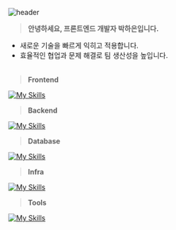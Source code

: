 ![header](https://capsule-render.vercel.app/api?type=waving&color=488dfb&text=Welcome%20to%20Haeun's%20GitHub&fontColor=fefefe&fontSize=40&fontAlignY=40&height=200)

> **안녕하세요, 프론트엔드 개발자 박하은입니다.**

- 새로운 기술을 빠르게 익히고 적용합니다.</br>
- 효율적인 협업과 문제 해결로 팀 생산성을 높입니다.</br></br>



> **Frontend**

[![My Skills](https://skillicons.dev/icons?i=html,css,javascript,react,redux,tailwind)](https://skillicons.dev)

> **Backend**

[![My Skills](https://skillicons.dev/icons?i=java,spring)](https://skillicons.dev)

> **Database**

[![My Skills](https://skillicons.dev/icons?i=mysql)](https://skillicons.dev)

> **Infra**

[![My Skills](https://skillicons.dev/icons?i=docker,aws)](https://skillicons.dev)

> **Tools**
> 
[![My Skills](https://skillicons.dev/icons?i=github,figma,notion)](https://skillicons.dev)



<!--
**apricity2u/apricity2u** is a ✨ _special_ ✨ repository because its `README.md` (this file) appears on your GitHub profile.

Here are some ideas to get you started:

- 🔭 I’m currently working on ...
- 🌱 I’m currently learning ...
- 👯 I’m looking to collaborate on ...
- 🤔 I’m looking for help with ...
- 💬 Ask me about ...
- 📫 How to reach me: ...
- 😄 Pronouns: ...
- ⚡ Fun fact: ...
-->
